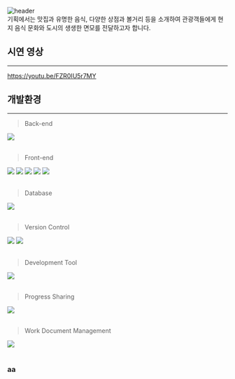 ![header](https://capsule-render.vercel.app/api?type=cylinder&color=66FFFF&height=150&section=header&text=KILOOK&fontSize=80)  
기획에서는 맛집과 유명한 음식, 다양한 상점과 볼거리 등을 소개하여 관광객들에게 현지 음식 문화와 도시의 생생한 면모를 전달하고자 합니다.  

## 시연 영상
---
https://youtu.be/FZR0IU5r7MY
  
## 개발환경
---
> Back-end
<div>
    <img src="https://img.shields.io/badge/java-007396?style=for-the-badge&logo=java&logoColor=white">
</div>
<br>

> Front-end
<div>
    <img src="https://img.shields.io/badge/html5-E34F26?style=for-the-badge&logo=html5&logoColor=white">
    <img src="https://img.shields.io/badge/css-1572B6?style=for-the-badge&logo=css3&logoColor=white">
    <img src="https://img.shields.io/badge/javascript-F7DF1E?style=for-the-badge&logo=javascript&logoColor=black">
    <img src="https://img.shields.io/badge/bootstrap-7952B3?style=for-the-badge&logo=bootstrap&logoColor=white">
    <img src="https://img.shields.io/badge/jquery-0769AD?style=for-the-badge&logo=jquery&logoColor=white">
</div>
<br>

> Database
<div>
    <img src="https://img.shields.io/badge/oracle-F80000?style=for-the-badge&logo=oracle&logoColor=white">
</div>
<br>

> Version Control
<div>
    <img src="https://img.shields.io/badge/github-181717?style=for-the-badge&logo=github&logoColor=white">
    <img src="https://img.shields.io/badge/git-F05032?style=for-the-badge&logo=git&logoColor=white">
</div>
<br>

> Development Tool
<div>
    <img src="https://img.shields.io/badge/spring-6DB33F?style=for-the-badge&logo=spring&logoColor=white">
</div>
<br>

> Progress Sharing
<div>
    <img src="https://img.shields.io/badge/discord-5865F2?style=for-the-badge&logo=discord&logoColor=white">
</div>
<br>

> Work Document Management
<div>
    <img src="https://img.shields.io/badge/Notion-000000?style=for-the-badge&logo=Notion&logoColor=white">
</div>
<br>

### aa

